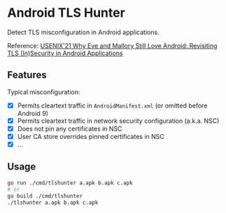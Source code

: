 # Android TLS Hunter

Detect TLS misconfiguration in Android applications.

Reference: [USENIX'21 Why Eve and Mallory Still Love Android: Revisiting TLS (In)Security in Android Applications](https://www.usenix.org/system/files/sec21-oltrogge.pdf)

## Features

Typical misconfiguration:

* [x] Permits cleartext traffic in `AndroidManifest.xml` (or omitted before Android 9)
* [x] Permits cleartext traffic in network security configuration (a.k.a. NSC)
* [x] Does not pin any certificates in NSC
* [x] User CA store overrides pinned certificates in NSC
* [x] ...

## Usage

```bash
go run ./cmd/tlshunter a.apk b.apk c.apk
# or
go build ./cmd/tlshunter
./tlshunter a.apk b.apk c.apk
```
